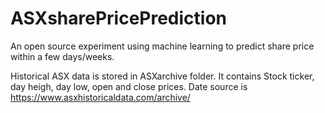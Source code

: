 # ASXsharePricePrediction
An open source experiment using machine learning to predict share price within a few days/weeks.

Historical ASX data is stored in ASXarchive folder. It contains Stock ticker, day heigh, day low, open and close prices. Date source is https://www.asxhistoricaldata.com/archive/

